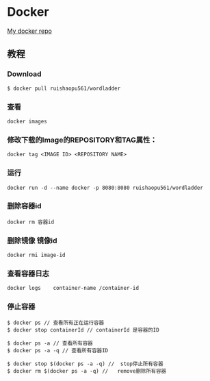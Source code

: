 # Docker

[My docker repo](https://hub.docker.com/r/ruishaopu561/wordladder)

## 教程
### Download
```
$ docker pull ruishaopu561/wordladder
```
### 查看
```
docker images
```
### 修改下载的Image的REPOSITORY和TAG属性：
```
docker tag <IMAGE ID> <REPOSITORY NAME>
```
### 运行
```
docker run -d --name docker -p 8080:8080 ruishaopu561/wordladder
```
### 删除容器id
```
docker rm 容器id
```
### 删除镜像  镜像id
```
docker rmi image-id
```
### 查看容器日志
```
docker logs    container-name /container-id
```
### 停止容器
```
$ docker ps // 查看所有正在运行容器
$ docker stop containerId // containerId 是容器的ID
```
```
$ docker ps -a // 查看所有容器
$ docker ps -a -q // 查看所有容器ID
```
```
$ docker stop $(docker ps -a -q) //  stop停止所有容器
$ docker rm $(docker ps -a -q) //   remove删除所有容器
```
